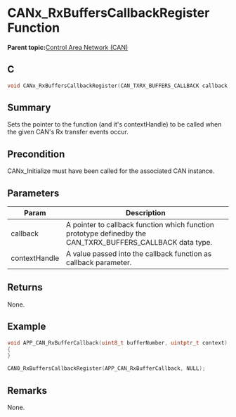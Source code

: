 # CANx\_RxBuffersCallbackRegister Function

**Parent topic:**[Control Area Network \(CAN\)](GUID-B5AC476B-B06A-4C89-AB15-1BB515862877.md)

## C

```c
void CANx_RxBuffersCallbackRegister(CAN_TXRX_BUFFERS_CALLBACK callback, uintptr_t contextHandle) // x - Instance of the CAN peripheral
```

## Summary

Sets the pointer to the function \(and it's contextHandle\) to be called when the given CAN's Rx transfer events occur.

## Precondition

CANx\_Initialize must have been called for the associated CAN instance.

## Parameters

|Param|Description|
|-----|-----------|
|callback|A pointer to callback function which function prototype definedby the CAN\_TXRX\_BUFFERS\_CALLBACK data type.|
|contextHandle|A value passed into the callback function as callback parameter.|

## Returns

None.

## Example

```c
void APP_CAN_RxBufferCallback(uint8_t bufferNumber, uintptr_t context)
{
}

CAN0_RxBuffersCallbackRegister(APP_CAN_RxBufferCallback, NULL);
```

## Remarks

None.

